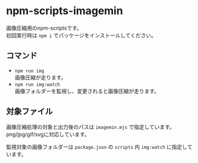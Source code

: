 # npm-scripts-imagemin
画像圧縮用のnpm-scriptsです。  
初回実行時は `npm i` でパッケージをインストールしてください。

## コマンド
- `npm run img`  
画像圧縮が走ります。
- `npm run img:watch`  
画像フォルダーを監視し、変更されると画像圧縮が走ります。

## 対象ファイル
画像圧縮処理の対象と出力後のパスは `imagemin.mjs` で指定しています。  
png/jpg/gif/svgに対応しています。  

監視対象の画像フォルダーは `package.json` の `scripts` 内 `img:watch` に指定しています。
